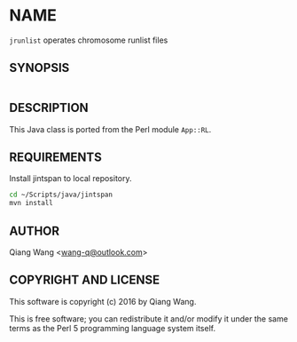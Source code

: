 # NAME

`jrunlist` operates chromosome runlist files

## SYNOPSIS

```

```

## DESCRIPTION

This Java class is ported from the Perl module `App::RL`.

## REQUIREMENTS

Install jintspan to local repository.

```bash
cd ~/Scripts/java/jintspan
mvn install
```

## AUTHOR

Qiang Wang &lt;wang-q@outlook.com&gt;

## COPYRIGHT AND LICENSE

This software is copyright (c) 2016 by Qiang Wang.

This is free software; you can redistribute it and/or modify it under the same terms as the Perl 5
programming language system itself.
